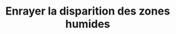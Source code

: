---
title : Enrayer la disparition des zones humides
iso : FR-ARA
source : https://www.rhone-mediterranee.eaufrance.fr/milieux-aquatiqueszones-humides/un-enjeu-majeur-enrayer-la-disparition-des-zones-humides
---